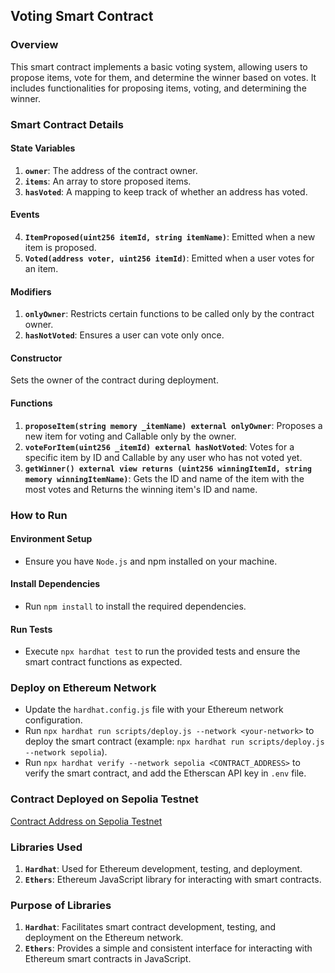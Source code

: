 ## Voting Smart Contract

### Overview

This smart contract implements a basic voting system, allowing users to propose items, vote for them, and determine the winner based on votes. It includes functionalities for proposing items, voting, and determining the winner.

### Smart Contract Details

#### State Variables

1. **`owner`**: The address of the contract owner.
2. **`items`**: An array to store proposed items.
3. **`hasVoted`**: A mapping to keep track of whether an address has voted.

#### Events

4. **`ItemProposed(uint256 itemId, string itemName)`**: Emitted when a new item is proposed.
5. **`Voted(address voter, uint256 itemId)`**: Emitted when a user votes for an item.

#### Modifiers

1. **`onlyOwner`**: Restricts certain functions to be called only by the contract owner.
2. **`hasNotVoted`**: Ensures a user can vote only once.

#### Constructor

Sets the owner of the contract during deployment.

#### Functions

1. **`proposeItem(string memory _itemName) external onlyOwner`**: Proposes a new item for voting and Callable only by the owner.
2. **`voteForItem(uint256 _itemId) external hasNotVoted`**: Votes for a specific item by ID and Callable by any user who has not voted yet.
3. **`getWinner() external view returns (uint256 winningItemId, string memory winningItemName)`**: Gets the ID and name of the item with the most votes and Returns the winning item's ID and name.

### How to Run

#### Environment Setup

- Ensure you have `Node.js` and npm installed on your machine.

#### Install Dependencies

- Run `npm install` to install the required dependencies.

#### Run Tests

- Execute `npx hardhat test` to run the provided tests and ensure the smart contract functions as expected.

### Deploy on Ethereum Network

- Update the `hardhat.config.js` file with your Ethereum network configuration.
- Run `npx hardhat run scripts/deploy.js --network <your-network>` to deploy the smart contract (example: `npx hardhat run scripts/deploy.js --network sepolia`).
- Run `npx hardhat verify --network sepolia <CONTRACT_ADDRESS>` to verify the smart contract, and add the Etherscan API key in `.env` file.

### Contract Deployed on Sepolia Testnet

[Contract Address on Sepolia Testnet](https://sepolia.etherscan.io/address/0x1FFfCb494ddd7CcC96c23520967aA3D3A73a768f)

### Libraries Used

1. **`Hardhat`**: Used for Ethereum development, testing, and deployment.
2. **`Ethers`**: Ethereum JavaScript library for interacting with smart contracts.

### Purpose of Libraries

1. **`Hardhat`**: Facilitates smart contract development, testing, and deployment on the Ethereum network.
2. **`Ethers`**: Provides a simple and consistent interface for interacting with Ethereum smart contracts in JavaScript.
